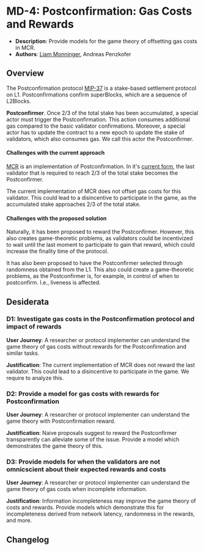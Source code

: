 # MD-4: Postconfirmation: Gas Costs and Rewards

- **Description**: Provide models for the game theory of offsetting gas costs in MCR.
- **Authors**: [Liam Monninger](mailto:liam@movementlabs.xyz), Andreas Penzkofer

## Overview

The Postconfirmation protocol [MIP-37](https://github.com/movementlabsxyz/MIP/blob/mip/MCR/MIP/mip-37/README.md) is a stake-based settlement protocol on L1. Postconfirmations confirm superBlocks, which are a sequence of L2Blocks.

**Postconfirmer**. Once 2/3 of the total stake has been accumulated, a special actor must trigger the Postconfirmation. This action consumes additional gas compared to the basic validator confirmations. Moreover, a special actor has to update the contract to a new epoch to update the stake of validators, which also consumes gas. We call this actor the Postconfirmer.

#### Challenges with the current approach

[MCR](https://github.com/movementlabsxyz/movement/tree/main/protocol-units/settlement/mcr) is an implementation of Postconfirmation. In it's [current form](https://github.com/movementlabsxyz/movement/tree/baa83356a14d44fd4e8346e1eddfc184cebc17d3/protocol-units/settlement/mcr), the last validator that is required to reach 2/3 of the total stake becomes the Postconfirmer.

The current implementation of MCR does not offset gas costs for this validator. This could lead to a disincentive to participate in the game, as the accumulated stake approaches 2/3 of the total stake.

#### Challenges with the proposed solution

Naturally, it has been proposed to reward the Postconfirmer. However, this also creates game-theoretic problems, as validators could be incentivized to wait until the last moment to participate to gain that reward, which could increase the finality time of the protocol.

It has also been proposed to have the Postconfirmer selected through randomness obtained from the L1. This also could create a game-theoretic problems, as the Postconfirmer is, for example, in control of when to postconfirm. I.e., liveness is affected.

## Desiderata

### D1: Investigate gas costs in the Postconfirmation protocol and impact of rewards

**User Journey**:
A researcher or protocol implementer can understand the game theory of gas costs without rewards for the Postconfirmation and similar tasks.

**Justification**:
The current implementation of MCR does not reward the last validator. This could lead to a disincentive to participate in the game. We require to analyze this.

### D2: Provide a model for gas costs with rewards for Postconfirmation

**User Journey**: A researcher or protocol implementer can understand the game theory with Postconfirmation reward.

**Justification**: Naive proposals suggest to reward the Postconfirmer transparently can alleviate some of the issue. Provide a model which demonstrates the game theory of this.

### D3: Provide models for when the validators are not omnicscient about their expected rewards and costs

**User Journey**:
A researcher or protocol implementer can understand the game theory of gas costs when  incomplete information.

**Justification**:
Information incompleteness may improve the game theory of costs and rewards. Provide models which demonstrate this for incompleteness derived from network latency, randomness in the rewards, and more.

## Changelog
